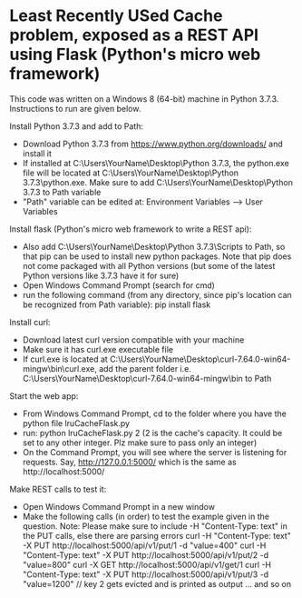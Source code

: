 # Least Recently USed Cache problem, exposed as a REST API using Flask (Python's micro web framework)

This code was written on a Windows 8 (64-bit) machine in Python 3.7.3. Instructions to run are given below.

Install Python 3.7.3 and add to Path:
- Download Python 3.7.3 from https://www.python.org/downloads/ and install it
- If installed at C:\Users\YourName\Desktop\Python 3.7.3, the python.exe file will be located at C:\Users\YourName\Desktop\Python 3.7.3\python.exe. Make sure to add C:\Users\YourName\Desktop\Python 3.7.3 to Path variable
- "Path" variable can be edited at: Environment Variables --> User Variables

Install flask (Python's micro web framework to write a REST api):
- Also add C:\Users\YourName\Desktop\Python 3.7.3\Scripts to Path, so that pip can be used to install new python packages. Note that pip does not come packaged with all Python versions (but some of the latest Python versions like 3.7.3 have it for sure)
- Open Windows Command Prompt (search for cmd)
- run the following command (from any directory, since pip's location can be recognized from Path variable): pip install flask

Install curl:
- Download latest curl version compatible with your machine
- Make sure it has curl.exe executable file
- If curl.exe is located at C:\Users\YourName\Desktop\curl-7.64.0-win64-mingw\bin\curl.exe, add the parent folder i.e. C:\Users\YourName\Desktop\curl-7.64.0-win64-mingw\bin to Path

Start the web app:
- From Windows Command Prompt, cd to the folder where you have the python file lruCacheFlask.py
- run: python lruCacheFlask.py 2
(2 is the cache's capacity. It could be set to any other integer. Plz make sure to pass only an integer)
- On the Command Prompt, you will see where the server is listening for requests. Say, http://127.0.0.1:5000/ which is the same as http://localhost:5000/

Make REST calls to test it:
- Open Windows Command Prompt in a new window
- Make the following calls (in order) to test the example given in the question.
Note: Please make sure to include -H "Content-Type: text" in the PUT calls, else there are parsing errors
curl -H "Content-Type: text" -X PUT http://localhost:5000/api/v1/put/1 -d "value=400"
curl -H "Content-Type: text" -X PUT http://localhost:5000/api/v1/put/2 -d "value=800"
curl -X GET http://localhost:5000/api/v1/get/1
curl -H "Content-Type: text" -X PUT http://localhost:5000/api/v1/put/3 -d "value=1200" // key 2 gets evicted and is printed as output
... and so on
